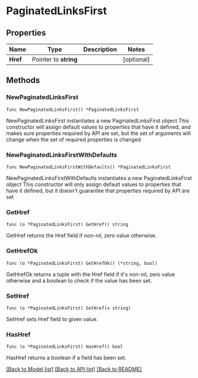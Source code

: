 # PaginatedLinksFirst

## Properties

Name | Type | Description | Notes
------------ | ------------- | ------------- | -------------
**Href** | Pointer to **string** |  | [optional] 

## Methods

### NewPaginatedLinksFirst

`func NewPaginatedLinksFirst() *PaginatedLinksFirst`

NewPaginatedLinksFirst instantiates a new PaginatedLinksFirst object
This constructor will assign default values to properties that have it defined,
and makes sure properties required by API are set, but the set of arguments
will change when the set of required properties is changed

### NewPaginatedLinksFirstWithDefaults

`func NewPaginatedLinksFirstWithDefaults() *PaginatedLinksFirst`

NewPaginatedLinksFirstWithDefaults instantiates a new PaginatedLinksFirst object
This constructor will only assign default values to properties that have it defined,
but it doesn't guarantee that properties required by API are set

### GetHref

`func (o *PaginatedLinksFirst) GetHref() string`

GetHref returns the Href field if non-nil, zero value otherwise.

### GetHrefOk

`func (o *PaginatedLinksFirst) GetHrefOk() (*string, bool)`

GetHrefOk returns a tuple with the Href field if it's non-nil, zero value otherwise
and a boolean to check if the value has been set.

### SetHref

`func (o *PaginatedLinksFirst) SetHref(v string)`

SetHref sets Href field to given value.

### HasHref

`func (o *PaginatedLinksFirst) HasHref() bool`

HasHref returns a boolean if a field has been set.


[[Back to Model list]](../README.md#documentation-for-models) [[Back to API list]](../README.md#documentation-for-api-endpoints) [[Back to README]](../README.md)


